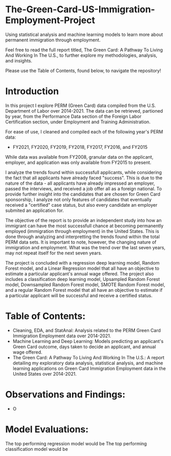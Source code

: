 # The-Green-Card-US-Immigration-Employment-Project
Using statistical analysis and machine learning models to learn more about permanent immigration through employment.

Feel free to read the full report titled, The Green Card: A Pathway To Living And Working In The U.S., to further explore my methodologies, analysis, and insights.

Please use the Table of Contents, found below, to navigate the repository!

# Introduction
In this project I explore PERM (Green Card) data compiled from the U.S. Department of Labor over 2014-2021. The data can be retrieved, partioned by year, from the Performance Data section of the Foreign Labor Certification section, under Employment and Training Administration.

For ease of use, I cleaned and compiled each of the following year's PERM data:
- FY2021, FY2020, FY2019, FY2018, FY2017, FY2016, and FY2015

While data was available from FY2008, granular data on the applicant, employer, and application was only available from FY2015 to present. 

I analyze the trends found within successfull applicants, while considering the fact that all applicants have already faced "success". This is due to the nature of the data - all applicants have already impressed an employer, passed the interviews, and received a job offer all as a foreign national. To provide further insight into the candidates that are chosen for Green Card sponsorship, I analyze not only features of candidates that eventually received a "certified" case status, but also every candidate an employer submited an application for.

The objective of the report is to provide an independent study into how an immigrant can have the most successfull chance at becoming permanently employed (immigration through employment) in the United States. This is done through analyzing and interpretting the trends found within the total PERM data sets. It is important to note, however, the changing nature of immigration and employment. What was the trend over the last seven years, may not repeat itself for the next seven years.

The project is concluded with a regression deep learning model, Random Forest model, and a Linear Regression model that all have an objective to estimate a particular applicant's annual wage offered. The project also includes a classification deep learning model, Upsampled Random Forest model, Downsampled Random Forest model, SMOTE Random Forest model, and a regular Random Forest model that all have an objective to estimate if a particular applicant will be successful and receive a certified status.

# Table of Contents:
- Cleaning, EDA, and StatAnal: Analysis related to the PERM Green Card Immigration Employment data over 2014-2021.
- Machine Learning and Deep Learning: Models predicting an applicant's Green Card outcome, days taken to decide an applicant, and annual wage offered.
- The Green Card: A Pathway To Living And Working In The U.S.: A report detailing my exploratory data analysis, statistical analysis, and machine learning applications on Green Card Immigration Employment data in the United States over 2014-2021.

# Observations and Findings:

- O


# Model Evaluations:

The top performing regression model would be 
The top performing classification model would be
